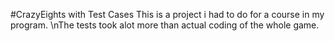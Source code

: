 #CrazyEights with Test Cases
This is a project i had to do for a course in my program.
\nThe tests took alot more than actual coding of the whole game.
